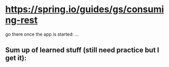 # https://spring.io/guides/gs/consuming-rest

go there once the app is started:
...

Sum up of learned stuff (still need practice but I get it):
- 
